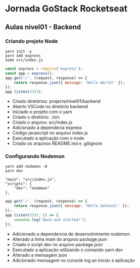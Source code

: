 # Jornada GoStack Rocketseat

## Aulas nivel01 - Backend

### Criando projeto Node

```shell
yarn init -y
yarn add express
node src/index.js
```

```js
const express = require('express');
const app = express();
app.get('/', (request, response) => {
    return response.json({ message: 'Hello World!' });
});
app.listen(3333);
```

- Criado diretórios: projects/nivel01/backend
- Aberto VSCode no diretório backend
- Iniciado o projeto com o yarn
- Criado o diretório: ./src
- Criado o arquivo: src/index.js
- Adicionado a dependecia express
- Código javascript no arquivo index.js
- Executado a aplicação com o node
- Criado os arquivos README.md e .gitignore

### Configurando Nodemon

```shell
yarn add nodemon -D
yarn dev
```

```scripts
"main": "src/index.js",
"scripts": {
    "dev": "nodemon"
},
```

```js
app.get('/', (request, response) => {
    return response.json({ message: 'Hello GoStack!' });
});
app.listen(3333, () => {
    console.log('Back-end started!');
});
```

- Adicionado a dependencia de desenvolvimento nodemon
- Alterado a linha main do arquivo package.json
- Criado o script dev no arquivo package.json
- Executado a aplicação utilizando o comando yarn dev
- Alterado a mensagem json
- Adicionado mensagem no console log ao iniciar a aplicação
